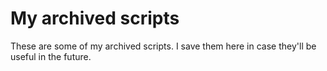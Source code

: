 # My archived scripts

These are some of my archived scripts. I save them here in case they'll be useful in the future.
